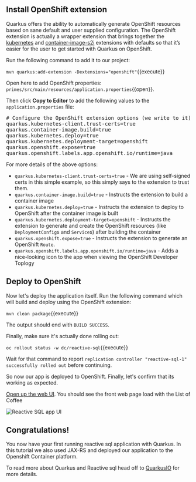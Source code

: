 ## Install OpenShift extension

Quarkus offers the ability to automatically generate OpenShift resources based on sane default and user supplied configuration. The OpenShift extension is actually a wrapper extension that brings together the [kubernetes](https://quarkus.io/guides/deploying-to-kubernetes) and [container-image-s2i](https://quarkus.io/guides/container-image#s2i) extensions with defaults so that it’s easier for the user to get started with Quarkus on OpenShift.

Run the following command to add it to our project:

`mvn quarkus:add-extension -Dextensions="openshift"`{{execute}}

Open here to add OpenShift properties: `primes/src/main/resources/application.properties`{{open}}.

Then click **Copy to Editor** to add the following values to the `application.properties` file:

<pre class="file" data-filename="./src/main/resources/application.properties" data-target="replace">
# Configure the OpenShift extension options (we write to it)
quarkus.kubernetes-client.trust-certs=true
quarkus.container-image.build=true
quarkus.kubernetes.deploy=true
quarkus.kubernetes.deployment-target=openshift
quarkus.openshift.expose=true
quarkus.openshift.labels.app.openshift.io/runtime=java
</pre>

For more details of the above options:

* `quarkus.kubernetes-client.trust-certs=true` - We are using self-signed certs in this simple example, so this simply says to the extension to trust them.
* `quarkus.container-image.build=true` - Instructs the extension to build a container image
* `quarkus.kubernetes.deploy=true` - Instructs the extension to deploy to OpenShift after the container image is built
* `quarkus.kubernetes.deployment-target=openshift` - Instructs the extension to generate and create the OpenShift resources (like `DeploymentConfig`s and `Service`s) after building the container
* `quarkus.openshift.expose=true` - Instructs the extension to generate an OpenShift `Route`.
* `quarkus.openshift.labels.app.openshift.io/runtime=java` - Adds a nice-looking icon to the app when viewing the OpenShift Developer Toplogy

## Deploy to OpenShift

Now let's deploy the application itself. Run the following command which will build and deploy using the OpenShift extension:

`mvn clean package`{{execute}}

The output should end with `BUILD SUCCESS`.

Finally, make sure it's actually done rolling out:

`oc rollout status -w dc/reactive-sql`{{execute}}

Wait for that command to report `replication controller "reactive-sql-1" successfully rolled out` before continuing.


So now our app is deployed to OpenShift. Finally, let's confirm that its working as expected.

[Open up the web UI](http://reactive-sql-reactive-sql.[[HOST_SUBDOMAIN]]-80-[[KATACODA_HOST]].environments.katacoda.com). You should see the front web page load with the List of Coffee

![Reactive SQL app UI](/openshift/assets/middleware/quarkus/reactive-sql-ui.png)

## Congratulations!

You now have your first running reactive sql application with Quarkus. In this tutorial we also used JAX-RS and deployed our application to the Openshift Container platform. 

To read more about Quarkus and Reactive sql head off to [QuarkusIO](http://www.quarkus.io) for more details. 
